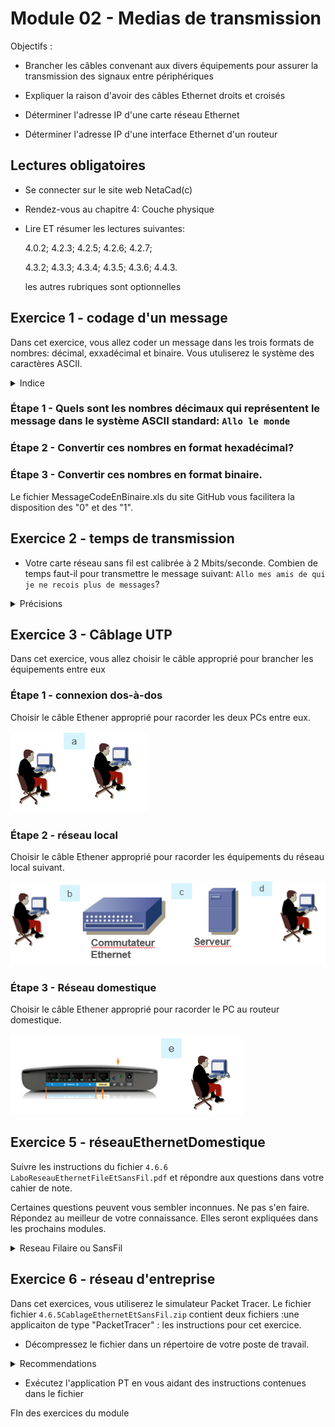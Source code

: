 # Module 02 - Medias de transmission

Objectifs :

- Brancher les câbles convenant aux divers équipements pour assurer la transmission des signaux entre périphériques

- Expliquer la raison d'avoir des câbles Ethernet droits et croisés

- Déterminer l'adresse IP d'une carte réseau Ethernet

- Déterminer l'adresse IP d'une interface Ethernet d'un routeur

## Lectures obligatoires

- Se connecter sur le site web NetaCad(c)

- Rendez-vous au  chapitre 4: Couche physique
- Lire ET résumer les lectures suivantes:

    4.0.2; 4.2.3; 4.2.5; 4.2.6; 4.2.7;

    4.3.2; 4.3.3; 4.3.4; 4.3.5; 4.3.6; 4.4.3.

    les autres rubriques sont optionnelles

## Exercice 1 -  codage d'un message

Dans cet exercice, vous allez coder un  message   dans les trois formats de nombres: décimal, exxadécimal et binaire. Vous utuliserez le système des caractères ASCII.

<details>
    <summary>Indice</summary>

consultez le site web de Wikipedia pour le tableau des caractères. 

</details>

### Étape 1 - Quels sont les nombres décimaux qui représentent le message dans le système ASCII standard:  ```Allo le monde```

### Étape 2 - Convertir ces nombres en format hexadécimal?

### Étape 3 - Convertir ces nombres en format binaire.

Le fichier MessageCodeEnBinaire.xls du site GitHub vous facilitera la disposition des "0" et des "1". 

## Exercice 2 - temps de transmission

- Votre carte réseau sans fil est calibrée à 2 Mbits/seconde. Combien de temps faut-il pour transmettre le message suivant: ```Allo mes amis de qui je ne recois plus de messages```?

<details>
    <summary>Précisions</summary>

Votre calcul ne tient pas compte de facteurs modifiant la transmissions. 

</details>

## Exercice 3 - Câblage UTP
Dans cet exercice, vous allez choisir le câble approprié pour brancher les équipements entre eux

### Étape 1 - connexion dos-à-dos

Choisir le câble Ethener approprié pour racorder les deux PCs entre eux. 

![connexion dos-à-dos](img/CablageEthernetUTP_1.png) 

### Étape 2 - réseau local
Choisir le câble Ethener approprié pour racorder les équipements du réseau local suivant. 

![réseau local](img/CablageEthernetUTP_2.png)

### Étape 3 - Réseau domestique
Choisir le câble Ethener approprié pour racorder le PC au routeur domestique. 

![réseauDomestique](img/CablageEthernetUTP_3.png)

## Exercice 5 -  réseauEthernetDomestique
Suivre les instructions du fichier  ```4.6.6 LaboReseauEthernetFileEtSansFil.pdf``` et répondre aux questions dans votre cahier de note.

Certaines questions peuvent vous sembler inconnues. Ne pas s'en faire. Répondez au meilleur de votre connaissance. Elles seront expliquées dans les prochains modules.

<details>
    <summary>Reseau Filaire ou SansFil</summary>

l'étape 2 concerne les cartes de réseau sansFil. répondez aux questions, sinon sautez cette étape.

l'étape 2 concerne les cartes de réseau filaire. répondez aux questions, sinon sautez cette étape ou utilisez un appareil équipé d'une carte réseau Eternet filé (câblage RJ-45).

</details>

## Exercice 6 - réseau d'entreprise
Dans cet exercices, vous utiliserez le simulateur Packet Tracer. Le fichier  fichier ```4.6.5CablageEthernetEtSansFil.zip``` contient deux fichiers
    :une applicaiton de type "PacketTracer"
    : les instructions pour cet exercice.

- Décompressez le fichier dans un répertoire de votre poste de travail.

<details>
    <summary>Recommendations</summary>

Regroupez tous vos exercices du cours 420-W33-SF dans un même sous-répertoire de votre poste personnel. Vous pourrez y revenir plus facilement dans le futur.

</details>

- Exécutez l'application PT en vous aidant des  instructions contenues dans le fichier 

FIn des exercices du module 
